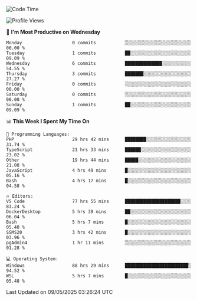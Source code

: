 <!--START_SECTION:waka-->
![Code Time](http://img.shields.io/badge/Code%20Time-4%2C918%20hrs%2018%20mins-blue)

![Profile Views](http://img.shields.io/badge/Profile%20Views-0-blue)

📅 **I'm Most Productive on Wednesday** 

```text
Monday                   0 commits           ░░░░░░░░░░░░░░░░░░░░░░░░░   00.00 % 
Tuesday                  1 commits           ██░░░░░░░░░░░░░░░░░░░░░░░   09.09 % 
Wednesday                6 commits           ██████████████░░░░░░░░░░░   54.55 % 
Thursday                 3 commits           ███████░░░░░░░░░░░░░░░░░░   27.27 % 
Friday                   0 commits           ░░░░░░░░░░░░░░░░░░░░░░░░░   00.00 % 
Saturday                 0 commits           ░░░░░░░░░░░░░░░░░░░░░░░░░   00.00 % 
Sunday                   1 commits           ██░░░░░░░░░░░░░░░░░░░░░░░   09.09 % 
```


📊 **This Week I Spent My Time On** 

```text
💬 Programming Languages: 
PHP                      29 hrs 42 mins      ████████░░░░░░░░░░░░░░░░░   31.74 % 
TypeScript               21 hrs 33 mins      ██████░░░░░░░░░░░░░░░░░░░   23.02 % 
Other                    19 hrs 44 mins      █████░░░░░░░░░░░░░░░░░░░░   21.08 % 
JavaScript               4 hrs 49 mins       █░░░░░░░░░░░░░░░░░░░░░░░░   05.16 % 
Bash                     4 hrs 17 mins       █░░░░░░░░░░░░░░░░░░░░░░░░   04.58 % 

🔥 Editors: 
VS Code                  77 hrs 55 mins      █████████████████████░░░░   83.24 % 
DockerDesktop            5 hrs 39 mins       ██░░░░░░░░░░░░░░░░░░░░░░░   06.04 % 
Bash                     5 hrs 7 mins        █░░░░░░░░░░░░░░░░░░░░░░░░   05.48 % 
SSMS20                   3 hrs 42 mins       █░░░░░░░░░░░░░░░░░░░░░░░░   03.96 % 
pgAdmin4                 1 hr 11 mins        ░░░░░░░░░░░░░░░░░░░░░░░░░   01.28 % 

💻 Operating System: 
Windows                  88 hrs 29 mins      ████████████████████████░   94.52 % 
WSL                      5 hrs 7 mins        █░░░░░░░░░░░░░░░░░░░░░░░░   05.48 % 
```


 Last Updated on 09/05/2025 03:26:24 UTC
<!--END_SECTION:waka-->
